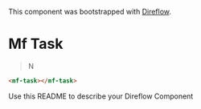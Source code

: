 This component was bootstrapped with [Direflow](https://direflow.io).

# Mf Task
> N

```html
<mf-task></mf-task>
```

Use this README to describe your Direflow Component